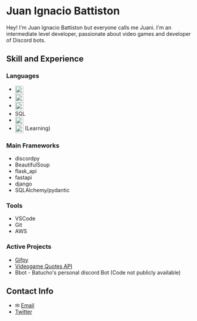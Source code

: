 # Juan Ignacio Battiston

Hey! I'm Juan Ignacio Battiston but everyone calls me Juani. I'm an intermediate level developer, passionate about video games and developer of Discord bots.

## Skill and Experience

### Languages 
- <img align="top" width="22px" src="https://raw.githubusercontent.com/jmnote/z-icons/master/svg/python.svg" style="max-width: 100%;">
- <img align="top" width="22px" src="https://raw.githubusercontent.com/jmnote/z-icons/master/svg/html.svg" style="max-width: 100%;">
- <img align="top" width="22px" src="https://e7.pngegg.com/pngimages/603/759/png-clipart-css3-cascading-style-sheets-logo-html-world-wide-web-blue-angle.png" style="max-width: 100%;">
- SQL
- <img align="top" width="22px" src="https://raw.githubusercontent.com/jmnote/z-icons/master/svg/javascript.svg" style="max-width: 100%;">
- <img align="top" width="22px" src="https://raw.githubusercontent.com/jmnote/z-icons/master/svg/cpp.svg" style="max-width: 100%;"> (Learning)
### Main Frameworks
- discordpy
- BeautifulSoup
- flask_api
- fastapi
- django
- SQLAlchemy/pydantic
### Tools
- VSCode
- Git
- AWS
### Active Projects
- [Gifpy](https://github.com/Batucho/gifpy)
- [Videogame Quotes API](https://github.com/Batucho/Videogame-Quotes-API)
- Bbot - Batucho's personal discord Bot (Code not publicly available)

## Contact Info

- ✉ [Email](mailto:juani.battiston2002@gmail.com)
- [Twitter](https://twitter.com/Juani_Battiston)
